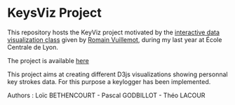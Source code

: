 # KeysViz Project

This repository hosts the KeyViz project motivated by the [interactive data visualization class](https://github.com/LyonDataViz/MOS5.5-Dataviz) given by [Romain Vuillemot](https://github.com/romsson), during my last year at École Centrale de Lyon.

The project is available [here](https://tridet.github.io/KeysViz/index.html)

This project aims at creating different D3js visualizations showing personnal key strokes data. For this purpose a keylogger has been implemented.

Authors : Loïc BETHENCOURT - Pascal GODBILLOT - Théo LACOUR

